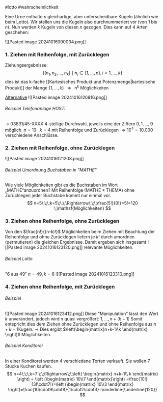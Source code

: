 #lotto #wahrscheinlichkeit

Eine Urne enthalte $n$ gleichartige, aber unterscheidbare Kugeln (ähnlich wie beim Lotto). Wir stellen uns die Kugeln also durchnummeriert vor (von $1$ bis $n$).
Nun werden $k$ Kugeln von diesen $n$ gezogen. Dies kann auf 4 Arten geschehen:

![[Pasted image 20241016090034.png]]

### 1. Ziehen mit Reihenfolge, mit Zurücklegen
Ziehungsergebnisse:$$
\{(n_1,n_2,\dots,n_k)\mid n_i \in \{1,\dots,n\},i=1,\dots,k \}
$$
dies ist das k-fache [[Kartesisches Produkt und Potenzmenge|kartesische Produkt]] der Menge $\{1,\dots,k\}\;\;\;\Rightarrow\;\;\;n^k$ Möglichkeiten

<u>Alternative</u>
![[Pasted image 20241016120816.png]]
###### Beispiel Telefonanlage HOST:
-> 03831/45-XXXX
4-stellige Durchwahl, jeweils eine der Ziffern $0,1,\dots,9$ möglich.
$n=10\;\;\;k=4$ mit Reihenfolge und Zurücklegen $\Rightarrow10^4=10.000$ verschiedene Anschlüsse.

### 2. Ziehen mit Reihenfolge, ohne Zurücklegen
![[Pasted image 20241016121208.png]]
###### Beispiel Umordnung Buchstaben in "MATHE"
Wie viele Möglichkeiten gibt es die Buchstaben im Wort „MATHE“anzuordnen?
Mit Reihenfolge (MATHE $\neq$ THEMA) ohne Zurücklegen jeder Buchstabe kommt nur einmal vor.
$$
n=5\;\;\;k=5\;\;\;\Rightarrow\;\;\;\frac{5!}{0!}=5!=120 \;\mathsf{Möglichkeiten}
$$
### 3. Ziehen ohne Reihenfolge, ohne Zurücklegen
Von den $\frac{n!}{(n-k)!}$ Möglichkeiten beim Ziehen mit Beachtung der Reihenfolge und ohne Zurücklegen liefern je $k!$ durch umordnen (permutieren) die gleichen Ergebnisse.
Damit ergeben sich insgesamt 
![[Pasted image 20241016123120.png]]
relevante Möglichkeiten.
###### Beispiel Lotto
"6 aus 49" $n=49,k=6$
![[Pasted image 20241016123310.png]]

### 4. Ziehen ohne Reihenfolge, mit Zurücklegen
###### Beispiel
![[Pasted image 20241016123412.png]]
Diese "Manipulation" lässt den Wert $k$ unverändert, jedoch wird $n$ quasi vergrößert:
$1,\dots,n+(k-1)$
Somit entspricht dies dem Ziehen ohne Zurücklegen und ohne Reihenfolge aus $n+k-1$Kugeln.
$\Rightarrow$ Dies ergibt $\left(\begin{matrix}n+k-1\\k \end{matrix} \right)$ Möglichkeiten.
###### Beispiel Konditorei
In einer Konditorei werden $4$ verschiedene Torten verkauft. Sie wollen $7$ Stücke Kuchen kaufen.$$
n=4\;\;\;k=7 \;\;\Rightarrow\;\;\left( \begin{matrix}
n+k-1\\ k
\end{matrix} \right) = \left (\begin{matrix}
10\\7
\end{matrix}\right) =\frac{10!}{3!\cdot7!}=\left (\begin{matrix}
10\\3
 \end{matrix} \right)=\frac{10\cdot9\cdot8}{1\cdot2\cdot3}=\underline{\underline{120}}
$$

